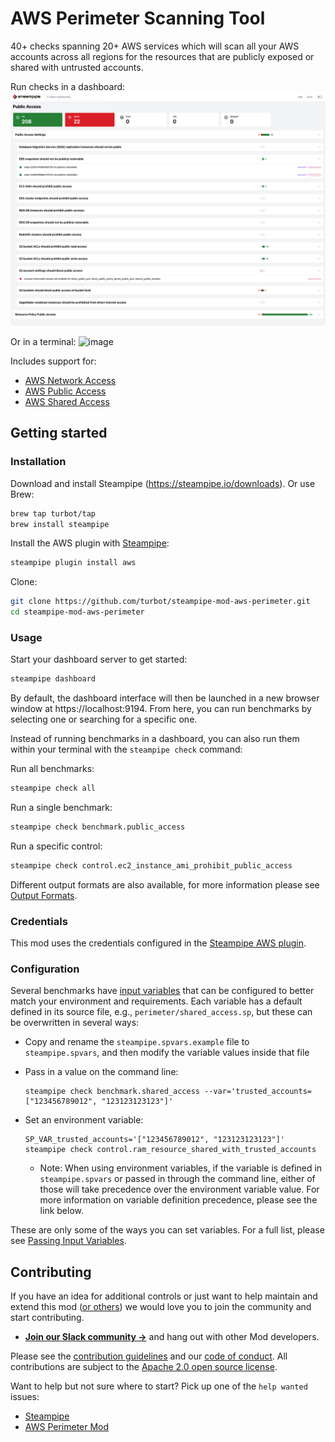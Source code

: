 # AWS Perimeter Scanning Tool

40+ checks spanning 20+ AWS services which will scan all your AWS accounts across all regions for the resources that are publicly exposed or shared with untrusted accounts.

Run checks in a dashboard:
![image](https://raw.githubusercontent.com/turbot/steampipe-mod-aws-perimeter/main/docs/aws_perimeter_public_access.png)

Or in a terminal:
![image](https://raw.githubusercontent.com/turbot/steampipe-mod-aws-perimeter/main/docs/aws_perimeter_console.png)

Includes support for:
* [AWS Network Access](https://hub.steampipe.io/mods/turbot/aws-perimeter/controls/benchmark.network_access)
* [AWS Public Access](https://hub.steampipe.io/mods/turbot/aws-perimeter/controls/benchmark.public_access)
* [AWS Shared Access](https://hub.steampipe.io/mods/turbot/aws-perimeter/controls/benchmark.shared_access)

## Getting started

### Installation

Download and install Steampipe (https://steampipe.io/downloads). Or use Brew:

```sh
brew tap turbot/tap
brew install steampipe
```

Install the AWS plugin with [Steampipe](https://steampipe.io):

```sh
steampipe plugin install aws
```

Clone:

```sh
git clone https://github.com/turbot/steampipe-mod-aws-perimeter.git
cd steampipe-mod-aws-perimeter
```

### Usage

Start your dashboard server to get started:

```sh
steampipe dashboard
```

By default, the dashboard interface will then be launched in a new browser
window at https://localhost:9194. From here, you can run benchmarks by
selecting one or searching for a specific one.

Instead of running benchmarks in a dashboard, you can also run them within your
terminal with the `steampipe check` command:

Run all benchmarks:

```sh
steampipe check all
```

Run a single benchmark:

```sh
steampipe check benchmark.public_access
```

Run a specific control:

```sh
steampipe check control.ec2_instance_ami_prohibit_public_access
```

Different output formats are also available, for more information please see
[Output Formats](https://steampipe.io/docs/reference/cli/check#output-formats).

### Credentials

This mod uses the credentials configured in the [Steampipe AWS plugin](https://hub.steampipe.io/plugins/turbot/aws).

### Configuration

Several benchmarks have [input variables](https://steampipe.io/docs/using-steampipe/mod-variables) that can be configured to better match your environment and requirements. Each variable has a default defined in its source file, e.g., `perimeter/shared_access.sp`, but these can be overwritten in several ways:

- Copy and rename the `steampipe.spvars.example` file to `steampipe.spvars`, and then modify the variable values inside that file
- Pass in a value on the command line:

  ```shell
  steampipe check benchmark.shared_access --var='trusted_accounts=["123456789012", "123123123123"]'
  ```

- Set an environment variable:

  ```shell
  SP_VAR_trusted_accounts='["123456789012", "123123123123"]' steampipe check control.ram_resource_shared_with_trusted_accounts
  ```

  - Note: When using environment variables, if the variable is defined in `steampipe.spvars` or passed in through the command line, either of those will take precedence over the environment variable value. For more information on variable definition precedence, please see the link below.

These are only some of the ways you can set variables. For a full list, please see [Passing Input Variables](https://steampipe.io/docs/using-steampipe/mod-variables#passing-input-variables).

## Contributing

If you have an idea for additional controls or just want to help maintain and extend this mod ([or others](https://github.com/topics/steampipe-mod)) we would love you to join the community and start contributing.

- **[Join our Slack community →](https://steampipe.io/community/join)** and hang out with other Mod developers.

Please see the [contribution guidelines](https://github.com/turbot/steampipe/blob/main/CONTRIBUTING.md) and our [code of conduct](https://github.com/turbot/steampipe/blob/main/CODE_OF_CONDUCT.md). All contributions are subject to the [Apache 2.0 open source license](https://github.com/turbot/steampipe-mod-aws-perimeter/blob/main/LICENSE).

Want to help but not sure where to start? Pick up one of the `help wanted` issues:

- [Steampipe](https://github.com/turbot/steampipe/labels/help%20wanted)
- [AWS Perimeter Mod](https://github.com/turbot/steampipe-mod-aws-perimeter/labels/help%20wanted)
